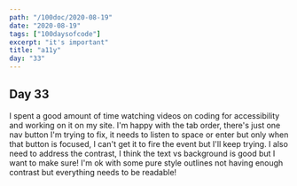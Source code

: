 ```yaml
---
path: "/100doc/2020-08-19"
date: "2020-08-19"
tags: ["100daysofcode"]
excerpt: "it's important"
title: "a11y"
day: "33"
---
```


## Day 33

I spent a good amount of time watching videos on coding for accessibility and working on it on my site. I'm happy with the tab order, there's just one nav button I'm trying to fix, it needs to listen to space or enter but only when that button is focused, I can't get it to fire the event but I'll keep trying. I also need to address the contrast, I think the text vs background is good but I want to make sure! I'm ok with some pure style outlines not having enough contrast but everything needs to be readable!
